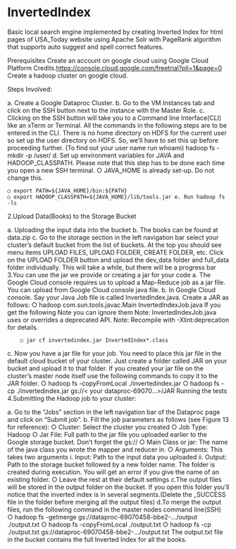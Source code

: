 # InvertedIndex
Basic local search engine implemented by creating Inverted Index for html pages of USA_Today website using Apache Solr with PageRank algorithm that supports auto suggest and spell correct features.


Prerequisites
Create an account on google cloud using Google Cloud Platform Credits.https://console.cloud.google.com/freetrial?pli=1&page=0
Create a hadoop cluster on google cloud.

Steps Involved:

a. Create a Google Dataproc Cluster. 
b. Go to the VM Instances tab and click on the SSH button next to the instance with the Master Role. 
c. Clicking on the SSH button will take you to a Command line Interface(CLI) like an xTerm or Terminal. 
All the commands in the following steps are to be entered in the CLI. There is no home directory on HDFS for the current user so set up the user directory on HDFS. So, we’ll have to set this up before proceeding further. (To find out your user name run whoami) hadoop fs -mkdir -p /user/ d. Set up environment variables for JAVA and HADOOP_CLASSPATH. Please note that this step has to be done each time you open a new SSH terminal. ○ JAVA_HOME is already set-up. Do not change this.

	○ export PATH=${JAVA_HOME}/bin:${PATH} 
	○ export HADOOP_CLASSPATH=${JAVA_HOME}/lib/tools.jar e. Run hadoop fs -ls
  
2.Upload Data(Books) to the Storage Bucket

a. Uploading the input data into the bucket 
b. The books can be found at data.zip 
c. Go to the storage section in the left navigation bar select your cluster’s default bucket from the list of buckets. At the top you should see menu items UPLOAD FILES, UPLOAD FOLDER, CREATE FOLDER, etc. Click on the UPLOAD FOLDER button and upload the dev_data folder and full_data folder individually. This will take a while, but there will be a progress bar
3.You can use the jar we provide or creating a jar for your code a. The Google Cloud console requires us to upload a Map-Reduce job as a jar file. You can upload from Google Cloud console java file. b. In Google Cloud console. Say your Java Job file is called InvertedIndex.java. Create a JAR as follows: ○ hadoop com.sun.tools.javac.Main InvertedIndexJob.java If you get the following Note you can ignore them Note: InvertedIndexJob.java uses or overrides a deprecated API. Note: Recompile with -Xlint:deprecation for details.

		○ jar cf invertedindex.jar InvertedIndex*.class 
c. Now you have a jar file for your job. You need to place this jar file in the default cloud bucket of your cluster. Just create a folder called JAR on your bucket and upload it to that folder. If you created your jar file on the cluster’s master node itself use the following commands to copy it to the JAR folder. 
	○ hadoop fs -copyFromLocal ./invertedindex.jar 
	○ hadoop fs -cp ./invertedindex.jar gs://< your dataproc-69070...>/JAR
Running the tests
4.Submitting the Hadoop job to your cluster:

a. Go to the “Jobs” section in the left navigation bar of the Dataproc page and click on “Submit job”. 
b. Fill the job parameters as follows (see Figure 13 for reference): 
	○ Cluster: Select the cluster you created 
	○ Job Type: Hadoop 
	○ Jar File: Full path to the jar file you uploaded earlier to the Google storage bucket. Don’t forget the gs:// 
	○ Main Class or jar: The name of the java class you wrote the mapper and reducer in. 
	○ Arguments: This takes two arguments 
		i. Input: Path to the input data you uploaded 
		ii. Output: Path to the storage bucket followed by a new folder name. The folder is created during execution. You will get an error if you give the name of an existing folder. 
	○ Leave the rest at their default settings
c.The output files will be stored in the output folder on the bucket. If you open this folder you’ll notice that the inverted index is in several segments.(Delete the _SUCCESS file in the folder before merging all the output files)
d.To merge the output files, run the following command in the master nodes command line(SSH) 	
		○ hadoop fs -getmerge gs://dataproc-69070458-bbe2-.../output ./output.txt 
		○ hadoop fs -copyFromLocal ./output.txt ○ hadoop fs -cp ./output.txt gs://dataproc-69070458-bbe2-.../output.txt
	The output.txt file in the bucket contains the full Inverted Index for all the books.
